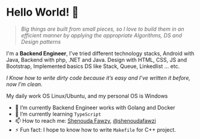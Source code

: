 <!--
**Shenouda-Fawzy/Shenouda-Fawzy** is a ✨ _special_ ✨ repository because its `README.md` (this file) appears on your GitHub profile.

Here are some ideas to get you started:

- 🔭 I’m currently working on ...
- 🌱 I’m currently learning ...
- 👯 I’m looking to collaborate on ...
- 🤔 I’m looking for help with ...
- 💬 Ask me about ...
- 📫 How to reach me: ...
- 😄 Pronouns: ...
- ⚡ Fun fact: ...
-->


# Hello World! 👋

> _Big things are built from small pieces, so I love to build them in an efficient manner by applying the appropriate  Algorithms, DS and Design patterns_  

I'm a **Backend Engineer**, I’ve tried different technology stacks, Android with Java, Backend with php, .NET and Java. Design with HTML, CSS, JS and Bootstrap, Implemented basics DS like Stack, Queue, Linkedlist … etc.

_I Know how to write dirty code because it’s easy and I’ve written it before, now I’m clean._

My daily work OS Linux/Ubuntu, and my personal OS is Windows

- 🔭 I’m currently Backend Engineer works with Golang and Docker
- 🌱 I’m currently learning `TypeScript`
- 📫 How to reach me: [Shenouda Fawzy](https://www.linkedin.com/in/shenoudafawzy/), [@shenoudafawzi](https://twitter.com/ShenoudaFawzi)
- ⚡ Fun fact: I hope to know how to write `Makefile` for C++ project.
